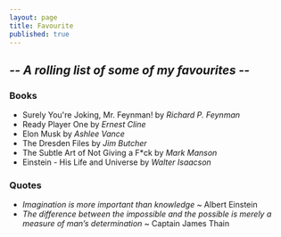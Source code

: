 ```yaml
---
layout: page
title: Favourite
published: true
---
```



## **_-- A rolling list of some of my favourites --_**


### Books
- Surely You're Joking, Mr. Feynman! by _Richard P. Feynman_
- Ready Player One by _Ernest Cline_
- Elon Musk by _Ashlee Vance_
- The Dresden Files by _Jim Butcher_
- The Subtle Art of Not Giving a F*ck by _Mark Manson_
- Einstein - His Life and Universe by _Walter Isaacson_

### Quotes
- _Imagination is more important than knowledge_ ~ Albert Einstein
- _The difference between the impossible and the possible is merely a measure of man’s determination_ ~ Captain James Thain
